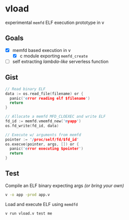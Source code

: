 # vload
experimental `memfd` ELF execution prototype in v

## Goals
- [x] memfd based execution in v
  - [x] c module exporting `memfd_create` 
- [ ] self extracting _lambda-like_ serverless function

## Gist
```c
// Read binary ELF
data := os.read_file(filename) or {
  panic('error reading elf $filename')
  return
}

// Allocate a memfd MFD_CLOEXEC and write ELF
fd_id := memfd.vmemfd_new('myapp')
os.fd_write(fd_id, data)	

// Execute w/ arguments from memfd
pointer := '/proc/self/fd/$fd_id'
os.execve(pointer, args, []) or {
  panic('error executing $pointer')
  return
}
```

## Test
Compile an ELF binary expecting args _(or bring your own)_
```bash
v -o app -prod app.v
```

Load and execute ELF using `memdfd` 
```bash
v run vload.v test me
```
